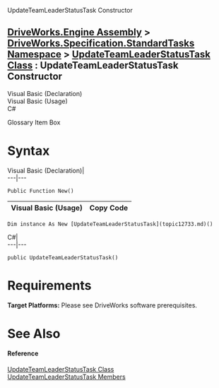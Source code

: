 UpdateTeamLeaderStatusTask Constructor   
  
[DriveWorks.Engine Assembly](topic2156.md) > [DriveWorks.Specification.StandardTasks Namespace](topic11896.md) > [UpdateTeamLeaderStatusTask Class](topic12733.md) : UpdateTeamLeaderStatusTask Constructor  
---  
  
Visual Basic (Declaration)    
Visual Basic (Usage)    
C# 

Glossary Item Box

# Syntax

Visual Basic (Declaration)|   
---|---  
      
    
    Public Function New()  
  
Visual Basic (Usage)| Copy Code  
---|---  
      
    
    Dim instance As New [UpdateTeamLeaderStatusTask](topic12733.md)()  
  
C#|   
---|---  
      
    
    public UpdateTeamLeaderStatusTask()  
  
# Requirements

**Target Platforms:** Please see DriveWorks software prerequisites.

# See Also

#### Reference

[UpdateTeamLeaderStatusTask Class](topic12733.md)   
[UpdateTeamLeaderStatusTask Members](topic12734.md)


